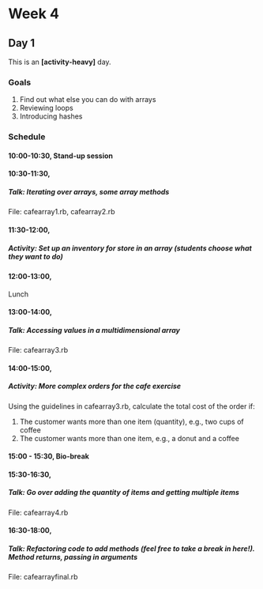# Week 4
## Day 1
This is an **[activity-heavy]** day.

### Goals
1. Find out what else you can do with arrays
2. Reviewing loops
3. Introducing hashes

### Schedule
#### 10:00-10:30, Stand-up session

#### 10:30-11:30,
##### Talk: Iterating over arrays, some array methods
File: cafearray1.rb, cafearray2.rb

#### 11:30-12:00,
##### Activity: Set up an inventory for store in an array (students choose what they want to do)

#### 12:00-13:00,
Lunch

#### 13:00-14:00,
##### Talk: Accessing values in a multidimensional array
File: cafearray3.rb

#### 14:00-15:00,
##### Activity: More complex orders for the cafe exercise
Using the guidelines in cafearray3.rb, calculate the total cost of the order if:
  1) The customer wants more than one item (quantity), e.g., two cups of coffee
  2) The customer wants more than one item, e.g., a donut and a coffee

#### 15:00 - 15:30, Bio-break

#### 15:30-16:30,
##### Talk: Go over adding the quantity of items and getting multiple items
File: cafearray4.rb

#### 16:30-18:00,
##### Talk: Refactoring code to add methods (feel free to take a break in here!). Method returns, passing in arguments
File: cafearrayfinal.rb
